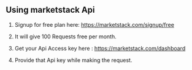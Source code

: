 ## Using marketstack Api
1. Signup for free plan here: https://marketstack.com/signup/free

2. It will give 100 Requests free per month.

3. Get your Api Access key here : https://marketstack.com/dashboard

4. Provide that Api key while making the request.